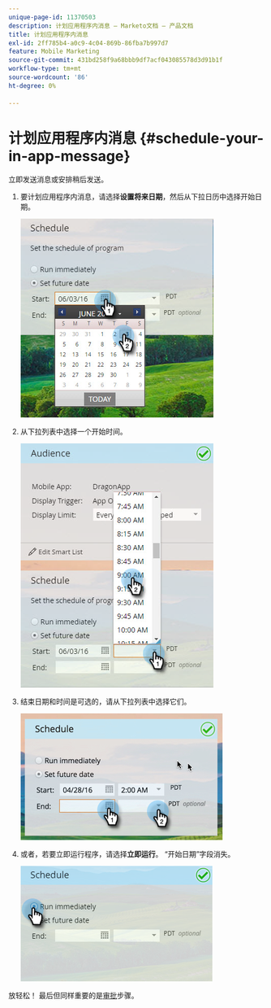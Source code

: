 ```yaml
---
unique-page-id: 11370503
description: 计划应用程序内消息 — Marketo文档 — 产品文档
title: 计划应用程序内消息
exl-id: 2ff785b4-a0c9-4c04-869b-86fba7b997d7
feature: Mobile Marketing
source-git-commit: 431bd258f9a68bbb9df7acf043085578d3d91b1f
workflow-type: tm+mt
source-wordcount: '86'
ht-degree: 0%

---
```


# 计划应用程序内消息 {#schedule-your-in-app-message}

立即发送消息或安排稍后发送。

1. 要计划应用程序内消息，请选择&#x200B;**设置将来日期**，然后从下拉日历中选择开始日期。

   ![](assets/schedule-your-in-app-message-1.png)

1. 从下拉列表中选择一个开始时间。

   ![](assets/schedule-your-in-app-message-2.png)

1. 结束日期和时间是可选的，请从下拉列表中选择它们。

   ![](assets/schedule-your-in-app-message-3.png)

1. 或者，若要立即运行程序，请选择&#x200B;**立即运行**。 “开始日期”字段消失。

   ![](assets/schedule-your-in-app-message-4.png)

放轻松！ 最后但同样重要的是[审批](/help/marketo/product-docs/mobile-marketing/in-app-messages/sending-your-in-app-message/approve-your-in-app-message.md)步骤。
